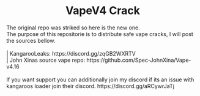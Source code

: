 <h1 align = "center">VapeV4 Crack</h1>
<p>
  The original repo was striked so here is the new one.<br>
  The purpose of this repositorie is to distribute safe vape cracks, I will post the sources bellow.<br><br>
  | KangarooLeaks: https://discord.gg/zqGB2WXRTV<br>
  | John Xinas source vape repo: https://github.com/Spec-JohnXina/Vape-v4.16<br><br>
  If you want support you can additionally join my discord if its an issue with kangaroos loader join their discord. https://discord.gg/aRCywrJaTj
</p>
